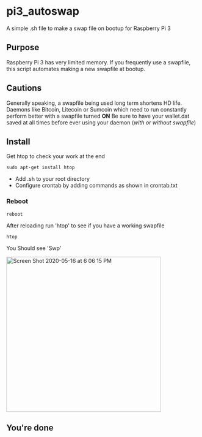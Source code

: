 # pi3_autoswap
A simple .sh file to make a swap file on bootup for Raspberry Pi 3

## Purpose

Raspberry Pi 3 has very limited memory.  If you frequently use a swapfile, this script automates making a new swapfile at bootup.

## Cautions

Generally speaking,  a swapfile being used long term shortens HD life.  Daemons like Bitcoin, Litecoin or Sumcoin which need to run constantly perform better with a swapfile turned **ON** 
Be sure to have your wallet.dat saved at all times before ever using your daemon (*with or without swapfile*)

## Install
Get htop to check your work at the end
```
sudo apt-get install htop
```

* Add .sh to your root directory
* Configure crontab by adding commands as shown in crontab.txt

### Reboot
```
reboot
```

After reloading run 'htop' to see if you have a working swapfile
```
htop
```
You Should see 'Swp'

<img width="405" alt="Screen Shot 2020-05-16 at 6 06 15 PM" src="https://user-images.githubusercontent.com/37975862/82132712-fab54780-979f-11ea-9b45-898f1496fcde.png">

## You're done


